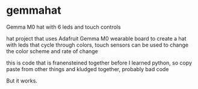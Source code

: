 # gemmahat
Gemma M0 hat with 6 leds and touch controls

hat project that uses Adafruit Gemma M0 wearable board to create a hat with leds that cycle through colors, touch sensors can be used to change the color scheme and rate of change

this is code that is franensteined together before I learned python, so copy paste from other things and kludged together, probably bad code

But it works.
